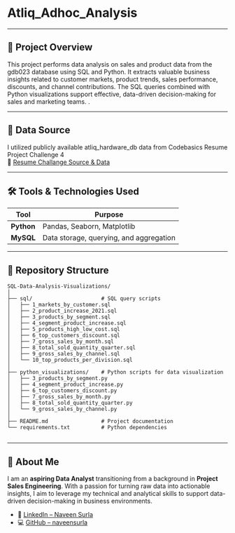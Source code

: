 # Atliq_Adhoc_Analysis 
---

## 📌 Project Overview

This project performs data analysis on sales and product data from the gdb023 database using SQL and Python. It extracts valuable business insights related to customer markets, product trends, sales performance, discounts, and channel contributions. The SQL queries combined with Python visualizations support effective, data-driven decision-making for sales and marketing teams.                                           .

---

## 📁 Data Source

I utilized publicly available atliq_hardware_db data from Codebasics Resume Project Challenge 4  
🔗 [Resume Challange Source & Data](https://codebasics.io/challenge/codebasics-resume-project-challenge/7)


---

## 🛠 Tools & Technologies Used

| Tool          | Purpose                                      |
|---------------|----------------------------------------------|
| **Python**    | Pandas, Seaborn, Matplotlib |
| **MySQL**      | Data storage, querying, and aggregation  |

---

## 📂 Repository Structure

```
SQL-Data-Analysis-Visualizations/
│
├── sql/                      # SQL query scripts
│   ├── 1_markets_by_customer.sql
│   ├── 2_product_increase_2021.sql
│   ├── 3_products_by_segment.sql
│   ├── 4_segment_product_increase.sql
│   ├── 5_products_high_low_cost.sql
│   ├── 6_top_customers_discount.sql
│   ├── 7_gross_sales_by_month.sql
│   ├── 8_total_sold_quantity_quarter.sql
│   ├── 9_gross_sales_by_channel.sql
│   └── 10_top_products_per_division.sql
│
├── python_visualizations/    # Python scripts for data visualization
│   ├── 3_products_by_segment.py
│   ├── 4_segment_product_increase.py
│   ├── 6_top_customers_discount.py
│   ├── 7_gross_sales_by_month.py
│   ├── 8_total_sold_quantity_quarter.py
│   └── 9_gross_sales_by_channel.py
│
├── README.md                 # Project documentation
└── requirements.txt          # Python dependencies


```

---

## 👤 About Me

I am an **aspiring Data Analyst** transitioning from a background in **Project Sales Engineering**. With a passion for turning raw data into actionable insights, I aim to leverage my technical and analytical skills to support data-driven decision-making in business environments.

- 🔗 [LinkedIn – Naveen Surla](https://www.linkedin.com/in/naveen-surla-587565242/)  
- 💻 [GitHub – naveensurla](https://github.com/naveensurla)
